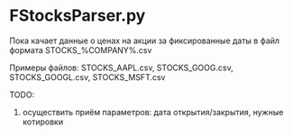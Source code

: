 # FStocksParser.py

Пока качает данные о ценах на акции за фиксированные даты в файл формата STOCKS_%COMPANY%.csv

Примеры файлов: STOCKS_AAPL.csv, STOCKS_GOOG.csv, STOCKS_GOOGL.csv, STOCKS_MSFT.csv

TODO:

1) осуществить приём параметров: дата открытия/закрытия, нужные котировки
